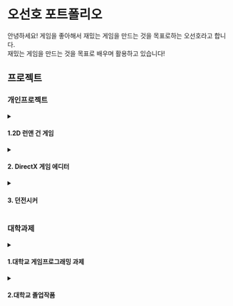 <h1>오선호 포트폴리오</h2>
<line>
안녕하세요! 게임을 좋아해서 재밌는 게임을 만드는 것을 목표로하는 오선호라고 합니다.</br>
재밌는 게임을 만드는 것을 목표로 배우며 활용하고 있습니다!
<line>
  
<h2>프로젝트</h3>
<line>
<h3>개인프로젝트</h3>
<details>
   <summary><h4>1.2D 런앤 건 게임</h4></summary>
  <blockquote>
    <A href = "https://youtu.be/7J49MRr7gqA"><img src="./Resources/런앤 건 게임.png"></A>
    진행 기간 :2023년 1월 16일 ~ 2023년 4월 25일
  </blockquote>
</details>
  
<details>
  <summary><h4>2. DirectX 게임 에디터</h4></summary>
  <blockquote>
  <A href = "[https://youtu.be/7J49MRr7gqA](https://youtu.be/ufuEl-1fTyI)"><img src="./Resources/DirectX썸네일.png"></A>
  진행 기간 :2024년 7월 15일 ~ 2024년 8월 18일
  </blockquote>
</details>

<details>
<summary><h4>3. 던전시커</h4></summary>
<blockquote>
진행 기간 :2024년 8월 21일 ~ 
</blockquote>
</details>

<h3>대학과제</h3>
<details>
<summary><h4>1.대학교 게임프로그래밍 과제</h4></summary>
<blockquote>
<A href = "https://youtu.be/eS7HZhbB1gA"><img src="./Resources/대학과제썸네일.png"></A>
이미지 클릭 시 플레이영상으로 이어집니다.
  <blockquote>
  진행 기간 :2023년 5월 3일 ~ 2023년 6월 13일
    </blockquote>
</blockquote>
</details>

<details>
<summary><h4>2.대학교 졸업작품</h4></summary>
<blockquote>
<A href = "https://youtu.be/51uf22HsUq4"><img src="./Resources/대학졸업작품썸네일.png"></A>
이미지 클릭 시 플레이영상으로 이어집니다.
   <blockquote>
    진행 기간 :2023년 8월 26일 ~ 2023년 10월 31일
    </blockquote>
</blockquote>
</details>
